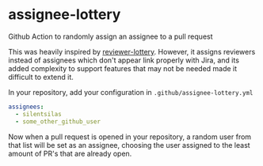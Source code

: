 # assignee-lottery
Github Action to randomly assign an assignee to a pull request

This was heavily inspired by [reviewer-lottery](https://github.com/uesteibar/reviewer-lottery). However, it assigns reviewers instead of assignees which don't appear link properly with Jira, and its added complexity to support features that may not be needed made it difficult to extend it.

In your repository, add your configuration in `.github/assignee-lottery.yml`

```yaml
assignees:
  - silentsilas
  - some_other_github_user
```

Now when a pull request is opened in your repository, a random user from that list will be set as an assignee, choosing the user assigned to the least amount of PR's that are already open.